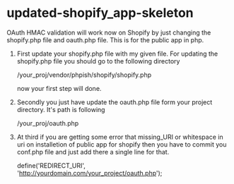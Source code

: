 # updated-shopify_app-skeleton

OAuth HMAC validation will work now on Shopify by just changing the shopify.php file and oauth.php file.
This is for the public app in php.

1. First update your shopify.php file with my given file. For updating the shopify.php file you should go to the following directory

      /your_proj/vendor/phpish/shopify/shopify.php

    now your first step will done.
    
2. Secondly you just have update the oauth.php file form your project directory. It's path is following

      /your_proj/oauth.php
      
3. At third if you are getting some error that missing_URI or whitespace in uri on installetion of public app for shopify then you
   have to commit you conf.php file and just add there a single line for that.
   
      define('REDIRECT_URI', 'http://yourdomain.com/your_project/oauth.php');
